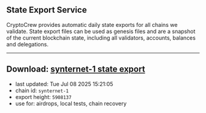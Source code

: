 ## State Export Service
CryptoCrew provides automatic daily state exports for all chains we validate. State export files can be used as genesis files and are a snapshot of the current blockchain state, including all validators, accounts, balances and delegations.

---
**Download: [synternet-1 state export](https://dl-eu2.ccvalidators.com/SERVICE/synternet/synternet-1_export_5908137.json)**
---

- last updated: Tue Jul 08 2025 15:21:05
- chain id: `synternet-1`
- export height: `5908137`
- use for: airdrops, local tests, chain recovery
